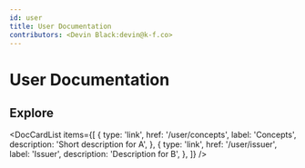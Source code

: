 ```yaml
---
id: user
title: User Documentation
contributors: <Devin Black:devin@k-f.co>
---
```


# User Documentation 

## Explore


<DocCardList
items={[
{
type: 'link',
href: '/user/concepts',
label: 'Concepts',
description: 'Short description for A',
},
{
type: 'link',
href: '/user/issuer',
label: 'Issuer',
description: 'Description for B',
},
]}
/>
